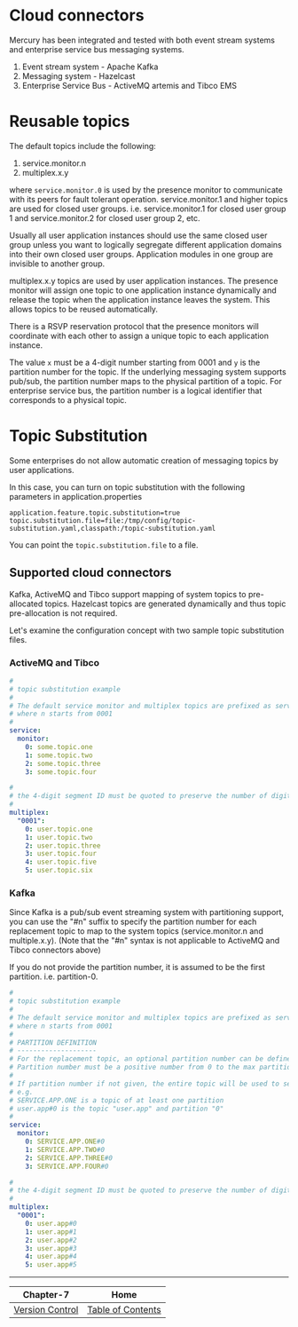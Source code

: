 # Cloud connectors

Mercury has been integrated and tested with both event stream systems and enterprise service bus messaging systems.

1. Event stream system - Apache Kafka
2. Messaging system - Hazelcast
3. Enterprise Service Bus - ActiveMQ artemis and Tibco EMS

# Reusable topics

The default topics include the following:

1. service.monitor.n
2. multiplex.x.y

where `service.monitor.0` is used by the presence monitor to communicate with its peers for fault tolerant operation.
service.monitor.1 and higher topics are used for closed user groups. i.e. service.monitor.1 for closed user group 1 and
service.monitor.2 for closed user group 2, etc.

Usually all user application instances should use the same closed user group unless you want to logically segregate different
application domains into their own closed user groups. Application modules in one group are invisible to another group.

multiplex.x.y topics are used by user application instances. The presence monitor will assign one topic to one application instance
dynamically and release the topic when the application instance leaves the system. This allows topics to be reused automatically.

There is a RSVP reservation protocol that the presence monitors will coordinate with each other to assign a unique topic to each
application instance.

The value `x` must be a 4-digit number starting from 0001 and `y` is the partition number for the topic. If the underlying messaging system
supports pub/sub, the partition number maps to the physical partition of a topic. For enterprise service bus, the partition number
is a logical identifier that corresponds to a physical topic.

# Topic Substitution

Some enterprises do not allow automatic creation of messaging topics by user applications.

In this case, you can turn on topic substitution with the following parameters in application.properties

```
application.feature.topic.substitution=true
topic.substitution.file=file:/tmp/config/topic-substitution.yaml,classpath:/topic-substitution.yaml
```

You can point the `topic.substitution.file` to a file.

## Supported cloud connectors

Kafka, ActiveMQ and Tibco support mapping of system topics to pre-allocated topics. 
Hazelcast topics are generated dynamically and thus topic pre-allocation is not required.

Let's examine the configuration concept with two sample topic substitution files.

### ActiveMQ and Tibco

```yaml
#
# topic substitution example
#
# The default service monitor and multiplex topics are prefixed as service.monitor and multiplex.n
# where n starts from 0001
#
service:
  monitor:
    0: some.topic.one
    1: some.topic.two
    2: some.topic.three
    3: some.topic.four

#
# the 4-digit segment ID must be quoted to preserve the number of digits when the system parses this config file
#
multiplex:
  "0001":
    0: user.topic.one
    1: user.topic.two
    2: user.topic.three
    3: user.topic.four
    4: user.topic.five
    5: user.topic.six
```

### Kafka

Since Kafka is a pub/sub event streaming system with partitioning support, you can use the "#n" suffix to specify the partition number for each replacement topic to map to the system topics (service.monitor.n and multiple.x.y). (Note that the "#n" syntax is not applicable to ActiveMQ and Tibco connectors above)

If you do not provide the partition number, it is assumed to be the first partition. i.e. partition-0.

```yaml
#
# topic substitution example
#
# The default service monitor and multiplex topics are prefixed as service.monitor and multiplex.n
# where n starts from 0001
#
# PARTITION DEFINITION
# --------------------
# For the replacement topic, an optional partition number can be defined using the "#n" suffix.
# Partition number must be a positive number from 0 to the max partition of the specific topic.
#
# If partition number if not given, the entire topic will be used to send/receive events.
# e.g.
# SERVICE.APP.ONE is a topic of at least one partition
# user.app#0 is the topic "user.app" and partition "0"
#
service:
  monitor:
    0: SERVICE.APP.ONE#0
    1: SERVICE.APP.TWO#0
    2: SERVICE.APP.THREE#0
    3: SERVICE.APP.FOUR#0

#
# the 4-digit segment ID must be quoted to preserve the number of digits when the system parses this config file
#
multiplex:
  "0001":
    0: user.app#0
    1: user.app#1
    2: user.app#2
    3: user.app#3
    4: user.app#4
    5: user.app#5
```

---

| Chapter-7                           | Home                                     |
| :----------------------------------:|:----------------------------------------:|
| [Version Control](CHAPTER-7.md)     | [Table of Contents](TABLE-OF-CONTENTS.md)|
